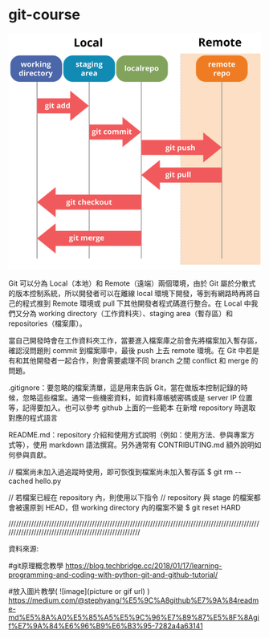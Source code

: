 # git-course

![image](https://github.com/JasonHuang1019/git-course/blob/main/git-workflow.png)

Git 可以分為 Local（本地）和 Remote（遠端）兩個環境，由於 Git 屬於分散式的版本控制系統，所以開發者可以在離線 local 環境下開發，等到有網路時再將自己的程式推到 Remote 環境或 pull 下其他開發者程式碼進行整合。在 Local 中我們又分為 working directory（工作資料夾）、staging area（暫存區）和 repositories（檔案庫）。

當自己開發時會在工作資料夾工作，當要進入檔案庫之前會先將檔案加入暫存區，確認沒問題則 commit 到檔案庫中，最後 push 上去 remote 環境。在 Git 中若是有和其他開發者一起合作，則會需要處理不同 branch 之間 conflict 和 merge 的問題。

.gitignore：要忽略的檔案清單，這是用來告訴 Git，當在做版本控制記錄的時候，忽略這些檔案。通常一些機密資料，如資料庫帳號密碼或是 server IP 位置等，記得要加入。也可以參考 github 上面的一些範本 在新增 repository 時選取對應的程式語言

README.md：repository 介紹和使用方式說明（例如：使用方法、參與專案方式等），使用 markdown 語法撰寫。另外通常有 CONTRIBUTING.md 額外說明如何參與貢獻。

 // 檔案尚未加入過追蹤時使用，即可恢復到檔案尚未加入暫存區
 $ git rm --cached hello.py

 // 若檔案已經在 repository 內，則使用以下指令
 // repository 與 stage 的檔案都會被還原到 HEAD，但 working directory 內的檔案不變
 $ git reset HARD





///////////////////////////////////////////////////////////////////////////////////////////////////////////////////////////////////////////////////////

資料來源:

#git原理概念教學
https://blog.techbridge.cc/2018/01/17/learning-programming-and-coding-with-python-git-and-github-tutorial/

#放入圖片教學(  ![image](picture or gif url)  )
https://medium.com/@stephyang/%E5%9C%A8github%E7%9A%84readme-md%E5%8A%A0%E5%85%A5%E5%9C%96%E7%89%87%E5%8F%8Agif%E7%9A%84%E6%96%B9%E6%B3%95-7282a4a63141
